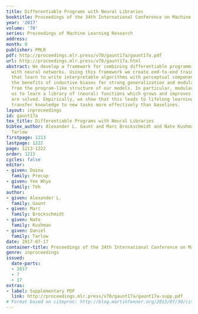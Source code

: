 ```yaml
---
title: Differentiable Programs with Neural Libraries
booktitle: Proceedings of the 34th International Conference on Machine Learning
year: '2017'
volume: '70'
series: Proceedings of Machine Learning Research
address: 
month: 0
publisher: PMLR
pdf: http://proceedings.mlr.press/v70/gaunt17a/gaunt17a.pdf
url: http://proceedings.mlr.press/v70/gaunt17a.html
abstract: We develop a framework for combining differentiable programming languages
  with neural networks. Using this framework we create end-to-end trainable systems
  that learn to write interpretable algorithms with perceptual components. We explore
  the benefits of inductive biases for strong generalization and modularity that come
  from the program-like structure of our models. In particular, modularity allows
  us to learn a library of (neural) functions which grows and improves as more tasks
  are solved. Empirically, we show that this leads to lifelong learning systems that
  transfer knowledge to new tasks more effectively than baselines.
layout: inproceedings
id: gaunt17a
tex_title: Differentiable Programs with Neural Libraries
bibtex_author: Alexander L. Gaunt and Marc Brockschmidt and Nate Kushman and Daniel
  Tarlow
firstpage: 1213
lastpage: 1222
page: 1213-1222
order: 1213
cycles: false
editor:
- given: Doina
  family: Precup
- given: Yee Whye
  family: Teh
author:
- given: Alexander L.
  family: Gaunt
- given: Marc
  family: Brockschmidt
- given: Nate
  family: Kushman
- given: Daniel
  family: Tarlow
date: 2017-07-17
container-title: Proceedings of the 34th International Conference on Machine Learning
genre: inproceedings
issued:
  date-parts:
  - 2017
  - 7
  - 17
extras:
- label: Supplementary PDF
  link: http://proceedings.mlr.press/v70/gaunt17a/gaunt17a-supp.pdf
# Format based on citeproc: http://blog.martinfenner.org/2013/07/30/citeproc-yaml-for-bibliographies/
---
```

